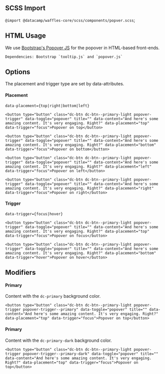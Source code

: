 ## SCSS Import
`@import @datacamp/waffles-core/scss/components/popver.scss`;

## HTML Usage
We use [Bootstrap's Popover JS](http://getbootstrap.com/javascript/#popovers) for the popover in HTML-based front-ends. 

```hint
Dependencies: Bootstrap `tooltip.js` and `popover.js`
```

## Options
The placement and trigger type are set by data-attributes.

#### Placement
`data-placement={top|right|bottom|left}`                  

```html|show-source,span-3
<button type="button" class="dc-btn dc-btn--primary-light popover-trigger" data-toggle="popover" title="" data-content="And here's some amazing content. It's very engaging. Right?" data-placement="top" data-trigger="focus">Popover on top</button>
```

```html|show-source,span-3
<button type="button" class="dc-btn dc-btn--primary-light popover-trigger" data-toggle="popover" title="" data-content="And here's some amazing content. It's very engaging. Right?" data-placement="bottom" data-trigger="focus">Popover on bottom</button>
```

```html|show-source,span-3
<button type="button" class="dc-btn dc-btn--primary-light popover-trigger" data-toggle="popover" title="" data-content="And here's some amazing content. It's very engaging. Right?" data-placement="left" data-trigger="focus">Popover on left</button>
```

```html|show-source,span-3
<button type="button" class="dc-btn dc-btn--primary-light popover-trigger" data-toggle="popover" title="" data-content="And here's some amazing content. It's very engaging. Right?" data-placement="right" data-trigger="focus">Popover on right</button>
```

#### Trigger
`data-trigger={focus|hover}` 

```html|show-source,span-3
<button type="button" class="dc-btn dc-btn--primary-light popover-trigger" data-toggle="popover" title="" data-content="And here's some amazing content. It's very engaging. Right?" data-placement="top" data-trigger="focus">Popover on focus</button>
```

```html|show-source,span-3
<button type="button" class="dc-btn dc-btn--primary-light popover-trigger" data-toggle="popover" title="" data-content="And here's some amazing content. It's very engaging. Right?" data-placement="bottom" data-trigger="hover">Popover on hover</button>
```

## Modifiers

#### Primary
Content with the `dc-primary` background color.

```html|show-source
<button type="button" class="dc-btn dc-btn--primary-light popover-trigger popover-trigger--primary" data-toggle="popover" title="" data-content="And here's some amazing content. It's very engaging. Right?" data-placement="top" data-trigger="focus">Popover on top</button>
```

#### Primary
Content with the `dc-primary-dark` background color.

```html|show-source
<button type="button" class="dc-btn dc-btn--primary-light popover-trigger popover-trigger--primary-dark" data-toggle="popover" title="" data-content="And here's some amazing content. It's very engaging. Right?" data-placement="top" data-trigger="focus">Popover on top</button>
```